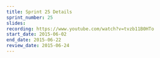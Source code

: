 ```yaml
---
title: Sprint 25 Details
sprint_number: 25
slides: 
recording: https://www.youtube.com/watch?v=tvzb11B0HTo
start_date: 2015-06-02
end_date: 2015-06-22
review_date: 2015-06-24
---
```

